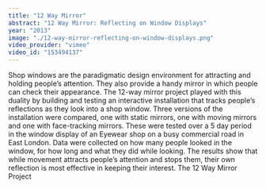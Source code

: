 ```yaml
---
title: "12 Way Mirror"
abstract: "12 Way Mirror: Reflecting on Window Displays"
year: "2013"
image: "./12-way-mirror-reflecting-on-window-displays.png"
video_provider: "vimeo"
video_id: "153494137"
---
```

Shop windows are the paradigmatic design environment for attracting and holding people’s attention. They also provide a handy mirror in which people can check their appearance. The 12-way mirror project played with this duality by building and testing an interactive installation that tracks people’s reflections as they look into a shop window. Three versions of the installation were compared, one with static mirrors, one with moving mirrors and one with face-tracking mirrors. These were tested over a 5 day period in the window display of an Eyewear shop on a busy commercial road in East London. Data were collected on how many people looked in the window, for how long and what they did while looking. The results show that while movement attracts people’s attention and stops them, their own reflection is most effective in keeping their interest.
The 12 Way Mirror Project